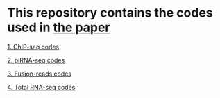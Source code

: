 # This repository contains the codes used in [the paper](https://www.biorxiv.org/content/10.1101/2022.02.08.479612v1.abstract) 

[1. ChIP-seq codes](https://github.com/brianpenghe/Luo_2021_piRNA/blob/main/ChIP-seq.md)

[2. piRNA-seq codes](https://github.com/brianpenghe/Luo_2021_piRNA/blob/main/piRNA-seq.md)

[3. Fusion-reads codes](https://github.com/brianpenghe/Luo_2021_piRNA/blob/main/FusionReads.md)

[4. Total RNA-seq codes](https://github.com/brianpenghe/Luo_2021_piRNA/blob/main/totalRNA-seq.md)
